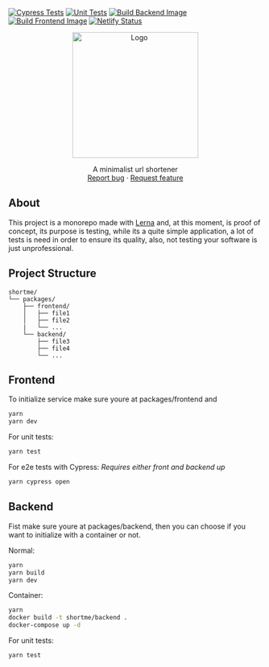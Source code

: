 [![Cypress Tests](https://github.com/henriquemod/short-me/actions/workflows/e2e-tests.yml/badge.svg)](https://github.com/henriquemod/short-me/actions/workflows/e2e-tests.yml)
[![Unit Tests](https://github.com/henriquemod/short-me/actions/workflows/unit-tests.yml/badge.svg)](https://github.com/henriquemod/short-me/actions/workflows/unit-tests.yml)
[![Build Backend Image](https://github.com/henriquemod/short-me/actions/workflows/backend-image.yml/badge.svg)](https://github.com/henriquemod/short-me/actions/workflows/backend-image.yml)
[![Build Frontend Image](https://github.com/henriquemod/short-me/actions/workflows/frontend-image.yml/badge.svg)](https://github.com/henriquemod/short-me/actions/workflows/frontend-image.yml)
[![Netlify Status](https://api.netlify.com/api/v1/badges/7c69e781-2f32-4865-83e0-edbcf8e32b82/deploy-status)](https://app.netlify.com/sites/shortm3/deploys)

<p align="center">
  <a href="https://example.com/">
    <img src="https://user-images.githubusercontent.com/43145168/190028991-b3e30dfe-8d51-4737-94b0-2bff87e62c88.png" alt="Logo" width="250">
  </a>
  <p align="center">
    A minimalist url shortener
    <br>
    <a href="https://github.com/henriquemod/projeto-faculdade/issues/new">Report bug</a>
    ·
    <a href="https://github.com/henriquemod/projeto-faculdade/issues/new?labels=feature">Request feature</a>
  </p>
</p>

## About

This project is a monorepo made with [Lerna](https://lerna.js.org) and, at this moment, is proof of concept, its purpose is testing, while its a quite simple application, a lot of tests is need in order to ensure its quality, also, not testing your software is just unprofessional.

## Project Structure

```text
shortme/
└── packages/
    ├── frontend/
    │   ├── file1
    │   ├── file2
    |   └── ...
    └── backend/
        ├── file3
        ├── file4
        └── ...
```

## Frontend

To initialize service make sure youre at packages/frontend and

```bash
yarn
yarn dev
```

For unit tests:

```bash
yarn test
```

For e2e tests with Cypress:
_Requires either front and backend up_

```bash
yarn cypress open
```

## Backend

Fist make sure youre at packages/backend, then you can choose if you want to initialize with a container or not.

Normal:

```bash
yarn
yarn build
yarn dev
```

Container:

```bash
yarn
docker build -t shortme/backend .
docker-compose up -d
```

For unit tests:

```bash
yarn test
```
